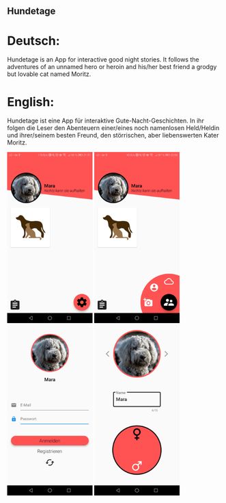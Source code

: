 ## Hundetage

# Deutsch:
Hundetage is an App for interactive good night stories. It follows the adventures of an unnamed hero or heroin and his/her best friend a grodgy but lovable cat named Moritz.

# English:
Hundetage ist eine App für interaktive Gute-Nacht-Geschichten. In ihr folgen die Leser den Abenteuern einer/eines noch namenlosen Held/Heldin und ihrer/seinem besten Freund, den störrischen, aber liebenswerten Kater Moritz.

<img src="images/readme/readme_4.jpg" width="200"/>&nbsp;<img src="images/readme/readme_3.jpg" width="200"/>&nbsp;<img src="images/readme/readme_1.jpg" width="200"/>&nbsp;<img src="images/readme/readme_2.jpg" width="200"/>